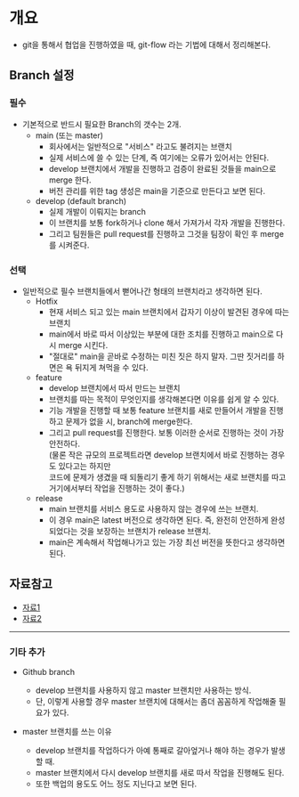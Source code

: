 # 개요
- git을 통해서 협업을 진행하였을 때, git-flow 라는 기법에 대해서 정리해본다. 

## Branch 설정
### 필수 
- 기본적으로 반드시 필요한 Branch의 갯수는 2개. 
  - main (또는 master) 
    - 회사에서는 일반적으로 "서비스" 라고도 불려지는 브랜치
    - 실제 서비스에 쓸 수 있는 단계, 즉 여기에는 오류가 있어서는 안된다. 
    - develop 브랜치에서 개발을 진행하고 검증이 완료된 것들을 main으로 merge 한다. 
    - 버전 관리를 위한 tag 생성은 main을 기준으로 만든다고 보면 된다. 
  - develop (default branch) 
    - 실제 개발이 이뤄지는 branch 
    - 이 브랜치를 보통 fork하거나 clone 해서 가져가서 각자 개발을 진행한다.
    - 그리고 팀원들은 pull request를 진행하고 그것을 팀장이 확인 후 merge를 시켜준다. 

### 선택
- 일반적으로 필수 브랜치들에서 뻗어나간 형태의 브랜치라고 생각하면 된다. 
  - Hotfix 
    - 현재 서비스 되고 있는 main 브랜치에서 갑자기 이상이 발견된 경우에 따는 브랜치
    - main에서 바로 따서 이상있는 부분에 대한 조치를 진행하고 main으로 다시 merge 시킨다.
    - "절대로" main을 곧바로 수정하는 미친 짓은 하지 말자. 그딴 짓거리를 하면은 욕 뒤지게 쳐먹을 수 있다. 
  - feature 
    - develop 브랜치에서 따서 만드는 브랜치
    - 브랜치를 따는 목적이 무엇인지를 생각해본다면 이유를 쉽게 알 수 있다.
    - 기능 개발을 진행할 때 보통 feature 브랜치를 새로 만들어서 개발을 진행하고 문제가 없을 시, branch에 merge한다. 
    - 그리고 pull request를 진행한다. 보통 이러한 순서로 진행하는 것이 가장 안전하다. <br>
      (물론 작은 규모의 프로젝트라면 develop 브랜치에서 바로 진행하는 경우도 있다고는 하지만 <br>
      코드에 문제가 생겼을 때 되돌리기 좋게 하기 위해서는 새로 브랜치를 따고 거기에서부터 작업을 진행하는 것이 좋다.) 
  - release 
    - main 브랜치를 서비스 용도로 사용하지 않는 경우에 쓰는 브랜치. 
    - 이 경우 main은 latest 버전으로 생각하면 된다. 즉, 완전히 안전하게 완성되었다는 것을 보장하는 브랜치가 release 브랜치. 
    - main은 계속해서 작업해나가고 있는 가장 최선 버전을 뜻한다고 생각하면 된다. 

## 자료참고
- [자료1](https://velog.io/@aonee/%EC%B4%88%EC%8B%AC%EC%9E%90%EB%A5%BC-%EC%9C%84%ED%95%9C-Github-%ED%98%91%EC%97%85%EB%B0%A9%EB%B2%955-Git-Flow)
- [자료2](https://gmlwjd9405.github.io/2018/05/11/types-of-git-branch.html)

--------- 

### 기타 추가
- Github branch 
  - develop 브랜치를 사용하지 않고 master 브랜치만 사용하는 방식.
  - 단, 이렇게 사용할 경우 master 브랜치에 대해서는 좀더 꼼꼼하게 작업해줄 필요가 있다. 

- master 브랜치를 쓰는 이유
  - develop 브랜치를 작업하다가 아예 통째로 갈아엎거나 해야 하는 경우가 발생할 때.
  - master 브랜치에서 다시 develop 브랜치를 새로 따서 작업을 진행해도 된다. 
  - 또한 백업의 용도도 어느 정도 지닌다고 보면 된다. 
